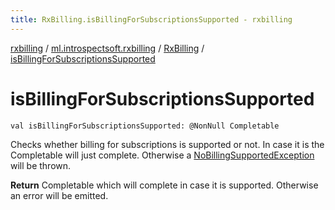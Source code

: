 ```yaml
---
title: RxBilling.isBillingForSubscriptionsSupported - rxbilling
---
```


[rxbilling](../../index.html) / [ml.introspectsoft.rxbilling](../index.html) / [RxBilling](index.html) / [isBillingForSubscriptionsSupported](./is-billing-for-subscriptions-supported.html)

# isBillingForSubscriptionsSupported

`val isBillingForSubscriptionsSupported: @NonNull Completable`

Checks whether billing for subscriptions is supported or not.
In case it is the Completable will just complete.
Otherwise a [NoBillingSupportedException](../-no-billing-supported-exception/index.html) will be thrown.

**Return**
Completable which will complete in case it is supported. Otherwise an error will be emitted.

